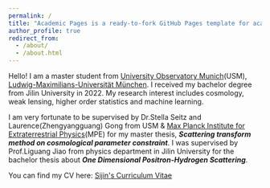 ```yaml
---
permalink: /
title: "Academic Pages is a ready-to-fork GitHub Pages template for academic personal websites"
author_profile: true
redirect_from: 
  - /about/
  - /about.html
---
```


Hello! I am a master student from [University Observatory Munich](https://www.usm.uni-muenchen.de/index_en.php)(USM), [Ludwig-Maximilians-Universität München](https://www.lmu.de/de/index.html). I received my bachelor degree from Jilin University in 2022. My research interest includes cosmology, weak lensing, higher order statistics and machine learning. 

I am very fortunate to be supervised by Dr.Stella Seitz and Laurence(Zhengyangguang) Gong from USM & [Max Planck Institute for Extraterrestrial Physics](https://www.mpe.mpg.de/main)(MPE) for my master thesis, ***Scattering transform method on cosmological parameter constraint***. I was supervised by Prof.Liguang Jiao from physics department in Jilin University for the bachelor thesis about ***One Dimensional Positron-Hydrogen Scattering***. 

You can find my CV here: [Sijin's Curriculum Vitae](../assets/CV_Sijin_Chen.pdf)
